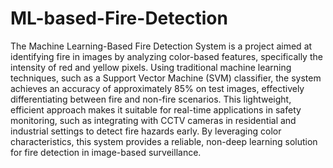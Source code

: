 # ML-based-Fire-Detection

The Machine Learning-Based Fire Detection System is a project aimed at identifying fire in images by analyzing color-based features, specifically the intensity of red and yellow pixels. Using traditional machine learning techniques, such as a Support Vector Machine (SVM) classifier, the system achieves an accuracy of approximately 85% on test images, effectively differentiating between fire and non-fire scenarios. This lightweight, efficient approach makes it suitable for real-time applications in safety monitoring, such as integrating with CCTV cameras in residential and industrial settings to detect fire hazards early. By leveraging color characteristics, this system provides a reliable, non-deep learning solution for fire detection in image-based surveillance.
